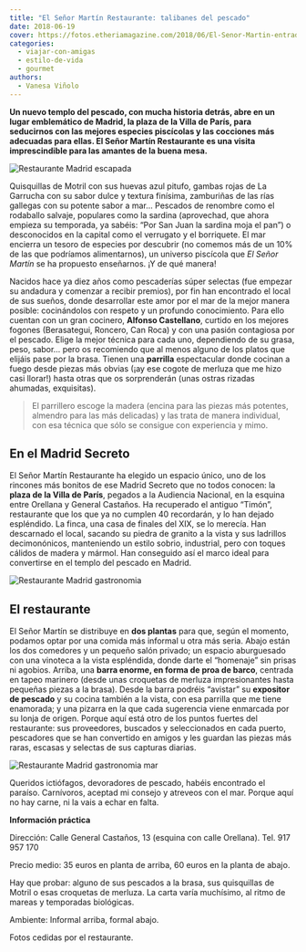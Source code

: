 ```yaml
---
title: "El Señor Martín Restaurante: talibanes del pescado"
date: 2018-06-19
cover: https://fotos.etheriamagazine.com/2018/06/El-Senor-Martin-entrada.jpg
categories: 
  - viajar-con-amigas
  - estilo-de-vida
  - gourmet
authors: 
  - Vanesa Viñolo
---
```


**Un nuevo templo del pescado, con mucha historia detrás, abre en un lugar emblemático 
de Madrid, la plaza de la Villa de París, para seducirnos con las mejores especies 
piscícolas y las cocciones más adecuadas para ellas. El Señor Martín Restaurante es una 
visita imprescindible para las amantes de la buena mesa.** 

![Restaurante Madrid escapada](https://fotos.etheriamagazine.com/2018/06/El-Senor-Martin-entrada.jpg "Entrada de El Señor Martín Restaurante")

Quisquillas de Motril con sus huevas azul pitufo, gambas rojas de La Garrucha con su 
sabor dulce y textura finísima, zamburiñas de las rías gallegas con su potente sabor a 
mar... Pescados de renombre como el rodaballo salvaje, populares como la sardina 
(aprovechad, que ahora empieza su temporada, ya sabéis: “Por San Juan la sardina moja el 
pan”) o desconocidos en la capital como el verrugato y el borriquete. El mar encierra un 
tesoro de especies por descubrir (no comemos más de un 10% de las que podríamos 
alimentarnos), un universo piscícola que _El Señor Martín_ se ha propuesto enseñarnos. 
¡Y de qué manera! 

Nacidos hace ya diez años como pescaderías súper selectas (fue empezar su andadura y 
comenzar a recibir premios), por fin han encontrado el local de sus sueños, donde 
desarrollar este amor por el mar de la mejor manera posible: cocinándolos con respeto y 
un profundo conocimiento. Para ello cuentan con un gran cocinero, **Alfonso 
Castellano**, curtido en los mejores fogones (Berasategui, Roncero, Can Roca) y con una 
pasión contagiosa por el pescado. Elige la mejor técnica para cada uno, dependiendo de 
su grasa, peso, sabor… pero os recomiendo que al menos alguno de los platos que elijáis 
pase por la brasa. Tienen una **parrilla** espectacular donde cocinan a fuego desde 
piezas más obvias (¡ay ese cogote de merluza que me hizo casi llorar!) hasta otras que 
os sorprenderán (unas ostras rizadas ahumadas, exquisitas). 

> El parrillero escoge la madera (encina para las piezas más potentes, almendro para las 
> más delicadas) y las trata de manera individual, con esa técnica que sólo se consigue 
> con experiencia y mimo. 

## En el Madrid Secreto

El Señor Martín Restaurante ha elegido un espacio único, uno de los rincones más bonitos 
de ese Madrid Secreto que no todos conocen: la **plaza de la Villa de París**, pegados a 
la Audiencia Nacional, en la esquina entre Orellana y General Castaños. Ha recuperado el 
antiguo “Timón”, restaurante que los que ya no cumplen 40 recordarán, y lo han dejado 
espléndido. La finca, una casa de finales del XIX, se lo merecía. Han descarnado el 
local, sacando su piedra de granito a la vista y sus ladrillos decimonónicos, 
manteniendo un estilo sobrio, industrial, pero con toques cálidos de madera y mármol. 
Han conseguido así el marco ideal para convertirse en el templo del pescado en Madrid. 

![Restaurante Madrid gastronomia](https://fotos.etheriamagazine.com/2018/06/El-Senor-Martin-sala.jpg "Sala de El Señor Martín Restaurante")

## El restaurante

El Señor Martín se distribuye en **dos plantas** para que, según el momento, podamos 
optar por una comida más informal u otra más seria. Abajo están los dos comedores y un 
pequeño salón privado; un espacio aburguesado con una vinoteca a la vista espléndida, 
donde darte el “homenaje” sin prisas ni agobios. Arriba, una **barra enorme, en forma de 
proa de barco**, centrada en tapeo marinero (desde unas croquetas de merluza 
impresionantes hasta pequeñas piezas a la brasa). Desde la barra podréis “avistar” su 
**expositor de pescado** y su cocina también a la vista, con esa parrilla que me tiene 
enamorada; y una pizarra en la que cada sugerencia viene enmarcada por su lonja de 
origen. Porque aquí está otro de los puntos fuertes del restaurante: sus proveedores, 
buscados y seleccionados en cada puerto, pescadores que se han convertido en amigos y 
les guardan las piezas más raras, escasas y selectas de sus capturas diarias. 

![Restaurante Madrid gastronomia mar](https://fotos.etheriamagazine.com/2018/06/El-Senor-Martin-pescados.jpg "Expositor de pescados de El Señor Martín Restaurante")

Queridos ictiófagos, devoradores de pescado, habéis encontrado el paraíso. Carnívoros, 
aceptad mi consejo y atreveos con el mar. Porque aquí no hay carne, ni la vais a echar 
en falta. 

**Información práctica** 

Dirección: Calle General Castaños, 13 (esquina con calle Orellana). Tel. 917 957 170 

Precio medio: 35 euros en planta de arriba, 60 euros en la planta de abajo. 

Hay que probar: alguno de sus pescados a la brasa, sus quisquillas de Motril o esas 
croquetas de merluza. La carta varía muchísimo, al ritmo de mareas y temporadas 
biológicas. 

Ambiente: Informal arriba, formal abajo. 

Fotos cedidas por el restaurante.
